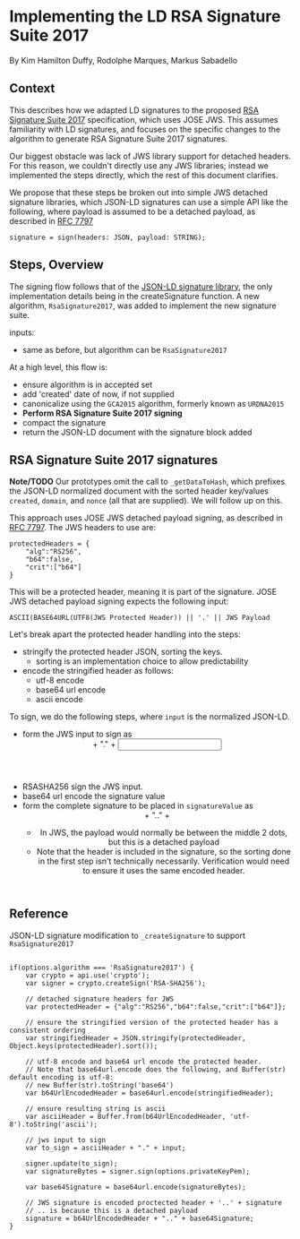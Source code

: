 # Implementing the LD RSA Signature Suite 2017

By Kim Hamilton Duffy, Rodolphe Marques, Markus Sabadello

## Context

This describes how we adapted LD signatures to the proposed [RSA Signature Suite 2017](https://w3c-dvcg.github.io/lds-rsa2017/) specification, which uses JOSE JWS. This assumes familiarity with LD signatures, and focuses on the specific changes to the algorithm to generate RSA Signature Suite 2017 signatures.

Our biggest obstacle was lack of JWS library support for detached headers. For this reason, we couldn't directly use any JWS libraries; instead we implemented the steps directly, which the rest of this document clarifies.

We propose that these steps be broken out into simple JWS detached signature libraries, which JSON-LD signatures can use a simple API like the following, where payload is assumed to be a detached payload, as described in [RFC 7797](https://tools.ietf.org/html/rfc7797)

```
signature = sign(headers: JSON, payload: STRING);
```

## Steps, Overview

The signing flow follows that of the [JSON-LD signature library](https://github.com/digitalbazaar/jsonld-signatures), the only implementation details being in the createSignature function. A new algorithm, `RsaSignature2017`, was added to implement the new signature suite.

inputs:

- same as before, but algorithm can be `RsaSignature2017` 


At a high level, this flow is:

- ensure algorithm is in accepted set
- add 'created' date of now, if not supplied
- canonicalize using the `GCA2015` algorithm, formerly known as `URDNA2015`
- **Perform RSA Signature Suite 2017 signing**
- compact the signature
- return the JSON-LD document with the signature block added

## RSA Signature Suite 2017 signatures

**Note/TODO** Our prototypes omit the call to `_getDataToHash`, which prefixes the JSON-LD normalized document with the sorted header key/values `created`, `domain`, and `nonce` (all that are supplied). We will follow up on this.


This approach uses JOSE JWS detached payload signing, as described in [RFC 7797](https://tools.ietf.org/html/rfc7797). The JWS headers to use are:

```
protectedHeaders = {
    "alg":"RS256",
    "b64":false,
    "crit":["b64"]
}
```

This will be a protected header, meaning it is part of the signature. JOSE JWS detached payload signing expects the following input:

```
ASCII(BASE64URL(UTF8(JWS Protected Header)) || '.' || JWS Payload  
```

Let's break apart the protected header handling into the steps:

- stringify the protected header JSON, sorting the keys. 
	- sorting is an implementation choice to allow predictability
- encode the stringified header as follows:
	- utf-8 encode
	- base64 url encode
	- ascii encode


To sign, we do the following steps, where `input` is the normalized JSON-LD.

- form the JWS input to sign as <header> + "." + <input>
- RSASHA256 sign the JWS input.
- base64 url encode the signature value
- form the complete signature to be placed in `signatureValue` as <header> + ".." + <base64Signature>
	- In JWS, the payload would normally be between the middle 2 dots, but this is a detached payload
	- Note that the header is included in the signature, so the sorting done in the first step isn't technically necessarily. Verification would need to ensure it uses the same encoded header.

## Reference

JSON-LD signature modification to `_createSignature` to support `RsaSignature2017`

```

if(options.algorithm === 'RsaSignature2017') {
	var crypto = api.use('crypto');
	var signer = crypto.createSign('RSA-SHA256');

	// detached signature headers for JWS
	var protectedHeader = {"alg":"RS256","b64":false,"crit":["b64"]};

	// ensure the stringified version of the protected header has a consistent ordering
	var stringifiedHeader = JSON.stringify(protectedHeader, Object.keys(protectedHeader).sort());

	// utf-8 encode and base64 url encode the protected header.
	// Note that base64url.encode does the following, and Buffer(str) default encoding is utf-8:
	// new Buffer(str).toString('base64')
	var b64UrlEncodedHeader = base64url.encode(stringifiedHeader);

	// ensure resulting string is ascii
	var asciiHeader = Buffer.from(b64UrlEncodedHeader, 'utf-8').toString('ascii');

	// jws input to sign
	var to_sign = asciiHeader + "." + input;

	signer.update(to_sign);
	var signatureBytes = signer.sign(options.privateKeyPem);

	var base64Signature = base64url.encode(signatureBytes);

	// JWS signature is encoded proctected header + '..' + signature
	// .. is because this is a detached payload
	signature = b64UrlEncodedHeader + ".." + base64Signature;
}
```
